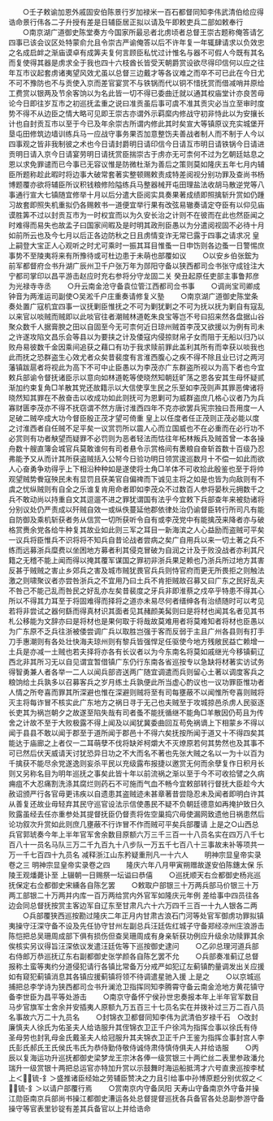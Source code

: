 <!-- { "loadSidebar": true } -->
　　○壬子敕谕加恩外戚固安伯陈景行岁加禄米一百石都督同知李伟武清伯给应得诰命景行伟各二子升授有差是日辅臣居正拟以请及午即敕吏兵二部如敕奉行
　　○南京湖广道御史陈堂奏方今国家所最忌者北虏顷者总督王崇古题称俺答请乞四事已该会议区处特蒙俞允且令崇古严谕俺答以后不许年复一年辄肆请求以负效忠之名成启衅之渐庙谟卓有成筭夫复何言顾臣私忧过计惟名与器不可假人今既有其名而复使得其器是虏求全于我也四十六枝酋长皆受天朝爵赏设欲尽得印信何以应之往年互市议起套虏诸夷望风效尤虽以总督三边戴才等各议难之而卒不可已此在今日尤不可不豫防也不与贡使入京而差官宴赏不与铁锅而代以铜不惜抚赏而借减哨并原给工费赏以银两及节余客饷以为名此皆一切不得已委曲迁就以通其权庙堂计亦良苦毋论今日即往岁互市之初巡抚孟重之说曰准贡虽后事可虞不准其贡灾必当立至审时度势不得不从边臣之情大略可见即王崇古亦谓外示羁縻内修战守初非恃此以为安攘长计也自封贡互市以至于今已及年余崇古所谓内修此其时矣宣大等镇原议充实城堡开垦屯田修筑边墙训练兵马一应战守事务果否加意整饬夫善战者制人而不制于人今以四事观之皆非我制彼之术也今日请封爵明日请印信今日请互市明日请铁锅今日请进贡明日请入京今日请宴劳明日请抚赏臣揣崇古于虏亦无可柰何不过为乞朝廷姑息之恩以求免罪谴而已今事已无容议惟是防微杜渐为善后之策则莫如隆庆五年七月内辅臣所题称趁此暇时将边事大破常套著实整顿赐敕责成特差阅视分别功罪及查尚书杨博题覆亦欲将辅臣所议积钱粮修险隘练兵马整器械开屯田理盐法收胡马散逆党等八事通行宣大七镇随宜修举十月以后分遣大臣阅实具奏果著成绩即照擒斩升赏如仍踵习故套即照失机重拟仍各赐敕书一道便宜举行果有改弦易辙奏请定夺臣有以仰见庙谟胜筭不过以封贡互市为一时权宜而以为久安长治之计则不在彼而在此也然臣闻之时难得而易失也故孟子曰国家间暇及是时明其政刑臣愚以为分遣阅视固不必待十月如前所云也及今七月以后正各边防秋之日且虏情变诈无常已露于四事之请求况  皇上嗣登大宝正人心观听之时尤可乘时一振其耳目惟蚤一日申饬则各边蚤一日警惕庶事势不至陵夷将来有所豫待或可杜边患于未萌也部覆如议
　　○以安乡伯张鋐为前军都督府佥书升湖广辰州卫千户张万年为郧阳守备以狭西都司佥书张守成铨注大宁都司掌印以昌平游击赵应时充右参将分守龙固二关  癸丑起原任吏部主事鲁邦彦为光禄寺寺丞
　　○升云南金沧守备袁位管江西都司佥书事
　　○调尚宝司卿成钟音为两淮运司副使○吴淞千户庄重奏请修复义塾
　　○南京湖广道御史陈堂条奏处置广寇机宜四事一议抚剿臣惟抚之不可为剿犹剿之不可为抚以抚为剿自有寇乱以来官以啖贼而贼即以此啖官往者潮贼林道乾朱良宝等岂不号曰招来然各盘据山谷聚众数千人据膏腴之田以自固至今无可柰何近日琼州贼首李茂又欲援以为例有司未之许遂攻陷文昌乐会等县以为要挟之计及倭寇内侵掠财帛子女而阻于无船以归乃以败舟易彼数千金因乘间追获之藉口有功于我求赎前罪此盖利其所有而幸获以啖我也此而抚之恐群盗生心效尤者众矣昔裴度有言淮西腹心之疾不得不除且业已讨之两河藩镇跋扈者将视此为高下不可中止臣愚以为李茂亦广东群盗所视以为高下者也今宜敕兵部谕令督抚诸臣示以意向如林道乾等使晓然知朝廷旷荡之恩各安其生母怀疑贰渐加约束复角□羊散其党还故籍示以大信使享生民之乐至如李茂则声其罪恶俾诸将晓然知其罪在不赦奋击以收成功如此则抚可为恩剿可为威群盗庶几格心议者乃为兵寡财匮李茂亦不得不抚窃谓不然方唐讨淮西四年不克亦欲罢兵宪宗独曰吾用度一人足破二贼卒成大功今督臣殷正茂才望可倚重  皇上以任度者任正茂则正茂必能以度之讨淮西者自任贼不足平矣一议赏罚所以震人心而立国威也不在必重而在必行功不必赏则有功者觖望而疑罪不必罚则为恶者轻法而怙往年柘林叛兵及贼首曾一本各操舟数十艘直簿会城官兵莫敢谁何有司者悬令示赏格间有褁粮自奋斩首数十百级乃忍弗能予又从而计其所获盗贼括入公帑今日验功明日领赏逡巡数月十不偿一如此而欲人心奋勇争劝得乎上下相沿种种如是遂使将士角□羊体不可收拾此殷鉴也至于将帅观望贼势餋寇殃民未有显罚且获美官自偏禆而下诚见主将之如是也皆为向敌则有不虞之忧纵贼则有自全之乐谁复肯用命者即如李茂众不过数百人参将晏秋元拥数千之兵不敢动尚以持重自文其逗遛不进之罪犹谓国有法乎今宜敕下兵部查年来被劾诸将分别议处仍严责成以歼贼自效一或纵佚蔓延他郡依律处治仍谕督臣转行所司凡有能自防御及乘机斩获者务从信赏一切所获听令自有或李茂党中有能擒茂来降者亦与破格赏赉余党各给牛种复其故业如此则三军之耳目一新海滨之人心益励而盗贼可平矣一议兵将臣惟兵不识将将不知兵自昔论战者尝病之矣广自用兵以来一切土著之兵不练而远募浙兵糜费以坐困地方募者利其侵克冒破为自润之计及于败没战者亦利其尺籍之无稽不能上闻而得以掩其覆军谋国之罪初非浙兵果足赖也乃浙兵所过地方其害反甚于贼贼之害止乡郊兵之害及城市贼犹畏官兵兵则恃官府而更无所畏拒之则触法激之则啸聚议者亦尝咎浙兵之不宜用乃曰土兵不肯拒贼故召募又曰广东之民好乱夫不咎己不能己乱而咎民之好乱亦左矣昔裴度之牙兵非即淮蔡之戍卒乎特患不得其心所以不得其力耳至于将固难得而择将之道亦未易尽何者缙绅各有治绩随时可以考见若将非尝试之器何繇而得真材识其面者见其赭颜美髯则曰是将材也闻其名者见其书札公移能为文辞亦曰是将材也是果何取于将哉故莫难用者将莫难知者将材也臣愚以为广东原不乏兵往浙被倭尝调广兵以取胜岂强于客而反弱于主且广州各县则有打手刀手惠潮则有各处壮快海夫琼州则有黎兵皆强悍足任驱使今地方残敞民益亡赖增一土兵是亦减一土贼也若夫择将亦各有长议者以为今东南名将莫如戚继光今移镇蓟辽西北非其所习无以自见谓宜暂借镇广东仍行东南各省巡按专以急缺将材著实访试务得智勇兼人者各举一二人以闻兵部咨送两广随宜调遣而兵则留心土著以调度客兵之粮饷给土兵孰多以召募客兵之岁月练土兵孰便此所当虚心酌议也一议功罪臣惟功者人情之所夸喜而罪其所深避也惟在深避则贼将至有司每壅蔽不以闻惟所夸喜则贼将灭主将每诈冒不核实此广东地方之祸日寻于无己也夫贼至于攻城掠邑杀虏人民驱逐长吏其为祸岂朝夕之故遂至陷失哉有司者蚤不能抚循继不能角□羊散因仍苟且为传舍之计故不至于大败极露不得上闻及以闻犹冀委曲回互苟免祸谪上下相蒙乡不得以闻于县县不敢以闻于郡至于道所闻于郡邑十不得六矣抚按所闻于道又十不得四矣其能达于庙廊之上者仅一二耳萌孽不伐将缺斧柯爝大不灭燎原若何其势然也及其事不可已然后伏天威请天讨犹恐异日功之不大而名不著也先张大贼之名以一为十以百为千擒获不能尽余党遂逸则妄杀平民以充级露布报捷以邀赏无何而余孽复作日积月长则又另称名目为明年巡抚之事矣此皆十年以前流祸之渐以至于今不可收拾譬之久病痈疽不大忍痛割洗涤其腐烂则药石不可施而气血不畅今宜敕部转行督抚大臣趁今大赦诏颁严行各官毋更讳疾以自遗患其盗贼迹未甚章著昔尝隐忍未及闻者即明白许其从善复还故业毋轻弃其民守巡官设法示信使愚民不疑不负朝廷德意如再掩护致日久败露虽经去任亦重参处其提督抚臣仍督责将佐空巢捣穴毋使漏网致遗他日祸患然后论功叙次升赏如此则庶几壅蔽不行诈冒不作而贼可平矣兵部覆请  上是之○山西总兵官郭琥奏今年上半年官军舍余数目原额六万三千三百一十八员名实在四万八千七百八十一员名马队三万二千九百九十八步队一万五千七百八十三事故未补等项共一万一千七百四十九员名  减释浙江山东矜疑重刑凡一十六人
　　明神宗显皇帝实录卷之三
明神宗显皇帝实录卷之四
　　隆庆六年八月甲寅朔赠故遂安伯陈鏸太保  乐陵王观燔薨讣至  上辍朝一日赐祭一坛谥曰恭僖
　　○巡抚顺天右佥都御史杨兆巡抚保定右佥都御史宋纁各自陈乞罢
　　○敕取户部银三十万两兵部马价银三十万两工部银二十万两并内库一百万两给赏内外官军如隆庆元年例  差给事中四员往各边会同总督抚按赏主客边军自辽东至甘肃凡六十六万四千三百一十九人银各二两
　　○兵部覆狭西巡按勘过隆庆二年正月内甘肃古浪石门河等处官军御虏功罪拟镇夷操守汪深守备不设及先任协守甘州左副总兵汪廷佐红城子守备郑经凉州庄浪游击陈恺把总吴珊周成部下俱有损伤但查吴珊周成有身亲斩获功例应升级余功赎罪其余俟核实另议得旨汪深依议发遣汪廷佐等下巡按御史逮问
　　○乙卯总理河道兵部右侍郎万恭巡抚辽东右副都御史张学颜各自陈乞罢不允
　　○兵部奏准蓟辽总督报称土蛮等夷约分道侵犯请行各镇比常备万分戒严如犯辽左蓟镇酌量调发出关应援如有窥犯蓟镇消息其各镇应援蓟镇将领不待调遣星驰入援  上是之
　　○以京城巡捕把总李学诗为狭西都司佥书升澜沧卫指挥同知李腾霄守备云南金沧地方黄花镇守备李世臣为昌平等处游击
　　○南京守备怀宁侯孙世忠奏报本年上半年官军数目马步官旗军士舍余并安插夷人原额九万五百三十七员名实在并拨补过三万二百八员名事故六万二十九员名
　　○封锦衣卫都督同知李伟为武清伯岁禄千石　○改封廉慎夫人徐氏为佑圣夫人给诰服升其侄锦衣卫正千户徐鸿为指挥佥事以徐氏有侍  圣母劳也封乳母金氏戴圣夫人给冠服升其夫锦衣卫正千户王鉴为指挥佥事封宫人李氏彭氏郝氏王氏侯氏韦氏为恭侍勤侍敬侍诚侍肃侍慎侍俱夫人并给诰服
　　○丙辰以复海运功升巡抚都御史梁梦龙王宗沐各俸一级赏银三十两纻丝二表里参政潘允瑞升一级赏银十两把总运官亦特加升赏以示鼓舞时海运船抵湾才六号直隶巡按李栻上＜锍-釒＞盛推诸臣经始之劳辅臣赞决之力且引给事中孙博原题分别优叙之＜锍-釒＞以请户部覆行焉
　　○赏南京内守备凤阳  天寿山守备南京外守备并操江勋臣南京兵部尚书操江都御史漕运各处总督提督巡抚各兵备官各处总副参游守备操守等官表里钞锭有差其兵备官以上并给诰命
